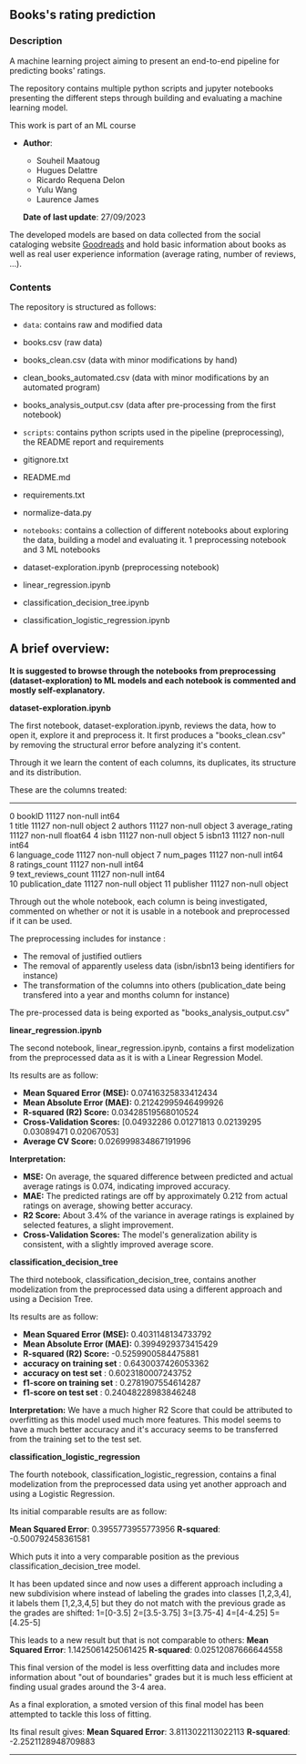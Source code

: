 ## Books's rating prediction

### Description
A machine learning project aiming to present an end-to-end pipeline for predicting books' ratings.

The repository contains multiple python scripts and jupyter notebooks presenting the different steps through building 
and evaluating a machine learning model.

This work is part of an ML course

 - **Author**: 
     - Souheil Maatoug
     - Hugues Delattre
     - Ricardo Requena Delon
     - Yulu Wang
     - Laurence James
     
   **Date of last update**: 27/09/2023



The developed models are based on data collected from the social cataloging website [Goodreads](www.goodreads.com) 
and hold basic information about books as well as real user experience information (average rating, number of reviews, ...).

### Contents
The repository is structured as follows:
- `data`: contains raw and modified data
- books.csv (raw data)
- books_clean.csv (data with minor modifications by hand)
- clean_books_automated.csv (data with minor modifications by an automated program)
- books_analysis_output.csv (data after pre-processing from the first notebook)

- `scripts`: contains python scripts used in the pipeline (preprocessing), the README report and requirements
- gitignore.txt
- README.md
- requirements.txt
- normalize-data.py

- `notebooks`: contains a collection of different notebooks about exploring the data, building a model and evaluating it. 1 preprocessing notebook and 3 ML notebooks
- dataset-exploration.ipynb (preprocessing notebook)
- linear_regression.ipynb 
- classification_decision_tree.ipynb
- classification_logistic_regression.ipynb

## A brief overview:

**It is suggested to browse through the notebooks from preprocessing (dataset-exploration) to ML models and each notebook is commented and mostly self-explanatory.**

**dataset-exploration.ipynb**

The first notebook, dataset-exploration.ipynb, reviews the data, how to open it, explore it and preprocess it.
It first produces a "books_clean.csv" by removing the structural error before analyzing it's content.

Through it we learn the content of each columns, its duplicates, its structure and its distribution.

These are the columns treated:
---  ------              --------------  -----  
 0   bookID              11127 non-null  int64  
 1   title               11127 non-null  object 
 2   authors             11127 non-null  object 
 3   average_rating      11127 non-null  float64
 4   isbn                11127 non-null  object 
 5   isbn13              11127 non-null  int64  
 6   language_code       11127 non-null  object 
 7   num_pages           11127 non-null  int64  
 8   ratings_count       11127 non-null  int64  
 9   text_reviews_count  11127 non-null  int64  
 10  publication_date    11127 non-null  object 
 11  publisher           11127 non-null  object 

Through out the whole notebook, each column is being investigated, commented on whether or not it is usable in a notebook and preprocessed if it can be used.

The preprocessing includes for instance : 
- The removal of justified outliers
- The removal of apparently useless data (isbn/isbn13 being identifiers for instance)
- The transformation of the columns into others (publication_date being transfered into a year and months column for instance)

The pre-processed data is being exported as "books_analysis_output.csv"

**linear_regression.ipynb**

The second notebook, linear_regression.ipynb, contains a first modelization from the preprocessed data as it is with a Linear Regression Model.

Its results are as follow:

- **Mean Squared Error (MSE):** 0.07416325833412434
- **Mean Absolute Error (MAE):** 0.21242995946499926
- **R-squared (R2) Score:** 0.03428519568010524
- **Cross-Validation Scores:** [0.04932286 0.01271813 0.02139295 0.03089471 0.02067053]
- **Average CV Score:** 0.026999834867191996

**Interpretation:**
- **MSE:** On average, the squared difference between predicted and actual average ratings is 0.074, indicating improved accuracy.
- **MAE:** The predicted ratings are off by approximately 0.212 from actual ratings on average, showing better accuracy.
- **R2 Score:** About 3.4% of the variance in average ratings is explained by selected features, a slight improvement.
- **Cross-Validation Scores:** The model's generalization ability is consistent, with a slightly improved average score.

**classification_decision_tree**

The third notebook, classification_decision_tree, contains another modelization from the preprocessed data using a different approach and using a Decision Tree.

Its results are as follow:

- **Mean Squared Error (MSE):** 0.4031148134733792
- **Mean Absolute Error (MAE):** 0.3994929373415429
- **R-squared (R2) Score:** -0.5259900584475881
- **accuracy on training set** :  0.6430037426053362
- **accuracy on test set** :  0.6023180007243752
- **f1-score on training set** :  0.2781907554614287
- **f1-score on test set** :  0.24048228983846248

**Interpretation:**
We have a much higher R2 Score that could be attributed to overfitting as this model used much more features.
This model seems to have a much better accuracy and it's accuracy seems to be transferred from the training set to the test set.

**classification_logistic_regression**

The fourth notebook, classification_logistic_regression, contains a final modelization from the preprocessed data using yet another approach and using a Logistic Regression.


Its initial comparable results are as follow:

**Mean Squared Error**: 0.3955773955773956
**R-squared**: -0.500792458361581

Which puts it into a very comparable position as the previous classification_decision_tree model.

It has been updated since and now uses a different approach including a new subdivision where instead of labeling the grades into classes [1,2,3,4], it labels them [1,2,3,4,5] but they do not match with the previous grade as the grades are shifted:
1=[0-3.5] 2=[3.5-3.75] 3=[3.75-4] 4=[4-4.25] 5=[4.25-5]

This leads to a new result but that is not comparable to others:
**Mean Squared Error**: 1.1425061425061425
**R-squared**: 0.02512087666644558

This final version of the model is less overfitting data and includes more information about "out of boundaries" grades but it is much less efficient at finding usual grades around the 3-4 area.

As a final exploration, a smoted version of this final model has been attempted to tackle this loss of fitting.

Its final result gives:
**Mean Squared Error**: 3.8113022113022113
**R-squared**: -2.2521128948709883


---


